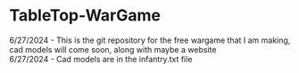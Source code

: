 # TableTop-WarGame
6/27/2024 - This is the git repository for the free wargame that I am making, cad models will come soon, along with maybe a website </br>
6/27/2024 - Cad models are in the infantry.txt file
